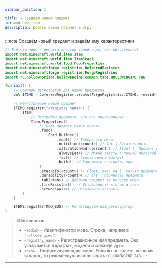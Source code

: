 ```yaml
---
sidebar_position: 1

title: ⚒️ Создаем новый предмет
id: mod-new_item
description: Добавь новый предмет в игру
---
```


:::note Создаём новый предмет и задаём ему характеристики
```kts
// Всё что ниже - импорты классов самой игры, они обязательны!
import net.minecraft.world.item.Item
import net.minecraft.world.item.ItemStack
import net.minecraft.world.food.FoodProperties
import net.minecraftforge.registries.DeferredRegister
import net.minecraftforge.registries.ForgeRegistries
import ru.hollowhorizon.hollowengine.common.tabs.HOLLOWENGINE_TAB

fun init() {
    // Создаём регистратор для наших предметов
    val ITEMS = DeferredRegister.create(ForgeRegistries.ITEMS, <modid>)

    // Регистрируем новый предмет
    ITEMS.register("<registry_name>") {
        Item(
            // Настройки предмета, все они опциональные
            Item.Properties()
                // Если предмет можно съесть
                .food(
                    Food.Builder()
                        .meat() // Теперь это мясо.
                        .nutrition(<count>) // Int | Питательность
                        .saturationMod(<percent>) // Float |  Процент насыщения от питательности
                        .alwaysEat() // Можно съесть с полной полоской голода (как золотое яблоко)
                        .fast() // Съесть можно быстро)
                        .build() // Завершить настройку еды
                )
                .stacksTo(<count>) // Float, max: 64 |  Кол-во предметов в одной ячейке
                .durability(<count>) // Int | Прочность предмета
                .tab(<tab>) // Добавим предмет во вкладку мода
                .fireResistant() // Устойчивость к огню и лаве
                .setNoRepair() // Невозможно починить
        ) 
    }

    ITEMS.register(MOD_BUS) // Регистрируем наш регистратор
}
```

> Обозначения:
> - `<modid>` - Идентификатор мода. Строка, например: `"hollowengine"`.
> - `<registry_name>` - Регистрационное имя предмета. Оно указывается в крафтах, модели и команде `/give`.
> - `<tab>` - Творческая вкладка мода. Если вы не знаете названия вкладок, то рекомендую использовать `HOLLOWENGINE_TAB`.
:::

---
 

